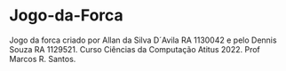# Jogo-da-Forca
Jogo da forca criado por Allan da Silva D´Avila RA 1130042 e pelo Dennis Souza RA 1129521. 
Curso Ciências da Computação Atitus 2022. 
Prof Marcos R. Santos.
